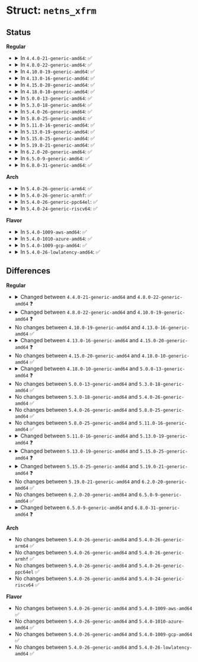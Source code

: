 # Struct: <code>netns_xfrm</code>

## Status
<b>Regular</b>
<ul>
<li>
<details>
<summary>In <code>4.4.0-21-generic-amd64</code>: ✅</summary>

```c
struct netns_xfrm {
    struct list_head state_all;
    struct hlist_head * state_bydst;
    struct hlist_head * state_bysrc;
    struct hlist_head * state_byspi;
    unsigned int state_hmask;
    unsigned int state_num;
    struct work_struct state_hash_work;
    struct hlist_head state_gc_list;
    struct work_struct state_gc_work;
    struct list_head policy_all;
    struct hlist_head * policy_byidx;
    unsigned int policy_idx_hmask;
    struct hlist_head[3] policy_inexact;
    struct xfrm_policy_hash[3] policy_bydst;
    unsigned int[6] policy_count;
    struct work_struct policy_hash_work;
    struct xfrm_policy_hthresh policy_hthresh;
    struct sock * nlsk;
    struct sock * nlsk_stash;
    u32 sysctl_aevent_etime;
    u32 sysctl_aevent_rseqth;
    int sysctl_larval_drop;
    u32 sysctl_acq_expires;
    struct ctl_table_header * sysctl_hdr;
    struct dst_ops xfrm4_dst_ops;
    struct dst_ops xfrm6_dst_ops;
    spinlock_t xfrm_state_lock;
    rwlock_t xfrm_policy_lock;
    struct mutex xfrm_cfg_mutex;
    struct flow_cache flow_cache_global;
    atomic_t flow_cache_genid;
    struct list_head flow_cache_gc_list;
    spinlock_t flow_cache_gc_lock;
    struct work_struct flow_cache_gc_work;
    struct work_struct flow_cache_flush_work;
    struct mutex flow_flush_sem;
}
```
</details>
</li>
<li>
<details>
<summary>In <code>4.8.0-22-generic-amd64</code>: ✅</summary>

```c
struct netns_xfrm {
    struct list_head state_all;
    struct hlist_head * state_bydst;
    struct hlist_head * state_bysrc;
    struct hlist_head * state_byspi;
    unsigned int state_hmask;
    unsigned int state_num;
    struct work_struct state_hash_work;
    struct hlist_head state_gc_list;
    struct work_struct state_gc_work;
    struct list_head policy_all;
    struct hlist_head * policy_byidx;
    unsigned int policy_idx_hmask;
    struct hlist_head[3] policy_inexact;
    struct xfrm_policy_hash[3] policy_bydst;
    unsigned int[6] policy_count;
    struct work_struct policy_hash_work;
    struct xfrm_policy_hthresh policy_hthresh;
    struct sock * nlsk;
    struct sock * nlsk_stash;
    u32 sysctl_aevent_etime;
    u32 sysctl_aevent_rseqth;
    int sysctl_larval_drop;
    u32 sysctl_acq_expires;
    struct ctl_table_header * sysctl_hdr;
    struct dst_ops xfrm4_dst_ops;
    struct dst_ops xfrm6_dst_ops;
    spinlock_t xfrm_state_lock;
    rwlock_t xfrm_policy_lock;
    struct mutex xfrm_cfg_mutex;
    struct flow_cache flow_cache_global;
    atomic_t flow_cache_genid;
    struct list_head flow_cache_gc_list;
    atomic_t flow_cache_gc_count;
    spinlock_t flow_cache_gc_lock;
    struct work_struct flow_cache_gc_work;
    struct work_struct flow_cache_flush_work;
    struct mutex flow_flush_sem;
}
```
</details>
</li>
<li>
<details>
<summary>In <code>4.10.0-19-generic-amd64</code>: ✅</summary>

```c
struct netns_xfrm {
    struct list_head state_all;
    struct hlist_head * state_bydst;
    struct hlist_head * state_bysrc;
    struct hlist_head * state_byspi;
    unsigned int state_hmask;
    unsigned int state_num;
    struct work_struct state_hash_work;
    struct list_head policy_all;
    struct hlist_head * policy_byidx;
    unsigned int policy_idx_hmask;
    struct hlist_head[3] policy_inexact;
    struct xfrm_policy_hash[3] policy_bydst;
    unsigned int[6] policy_count;
    struct work_struct policy_hash_work;
    struct xfrm_policy_hthresh policy_hthresh;
    struct sock * nlsk;
    struct sock * nlsk_stash;
    u32 sysctl_aevent_etime;
    u32 sysctl_aevent_rseqth;
    int sysctl_larval_drop;
    u32 sysctl_acq_expires;
    struct ctl_table_header * sysctl_hdr;
    struct dst_ops xfrm4_dst_ops;
    struct dst_ops xfrm6_dst_ops;
    spinlock_t xfrm_state_lock;
    spinlock_t xfrm_policy_lock;
    struct mutex xfrm_cfg_mutex;
    struct flow_cache flow_cache_global;
    atomic_t flow_cache_genid;
    struct list_head flow_cache_gc_list;
    atomic_t flow_cache_gc_count;
    spinlock_t flow_cache_gc_lock;
    struct work_struct flow_cache_gc_work;
    struct work_struct flow_cache_flush_work;
    struct mutex flow_flush_sem;
}
```
</details>
</li>
<li>
<details>
<summary>In <code>4.13.0-16-generic-amd64</code>: ✅</summary>

```c
struct netns_xfrm {
    struct list_head state_all;
    struct hlist_head * state_bydst;
    struct hlist_head * state_bysrc;
    struct hlist_head * state_byspi;
    unsigned int state_hmask;
    unsigned int state_num;
    struct work_struct state_hash_work;
    struct list_head policy_all;
    struct hlist_head * policy_byidx;
    unsigned int policy_idx_hmask;
    struct hlist_head[3] policy_inexact;
    struct xfrm_policy_hash[3] policy_bydst;
    unsigned int[6] policy_count;
    struct work_struct policy_hash_work;
    struct xfrm_policy_hthresh policy_hthresh;
    struct sock * nlsk;
    struct sock * nlsk_stash;
    u32 sysctl_aevent_etime;
    u32 sysctl_aevent_rseqth;
    int sysctl_larval_drop;
    u32 sysctl_acq_expires;
    struct ctl_table_header * sysctl_hdr;
    struct dst_ops xfrm4_dst_ops;
    struct dst_ops xfrm6_dst_ops;
    spinlock_t xfrm_state_lock;
    spinlock_t xfrm_policy_lock;
    struct mutex xfrm_cfg_mutex;
    struct flow_cache flow_cache_global;
    atomic_t flow_cache_genid;
    struct list_head flow_cache_gc_list;
    atomic_t flow_cache_gc_count;
    spinlock_t flow_cache_gc_lock;
    struct work_struct flow_cache_gc_work;
    struct work_struct flow_cache_flush_work;
    struct mutex flow_flush_sem;
}
```
</details>
</li>
<li>
<details>
<summary>In <code>4.15.0-20-generic-amd64</code>: ✅</summary>

```c
struct netns_xfrm {
    struct list_head state_all;
    struct hlist_head * state_bydst;
    struct hlist_head * state_bysrc;
    struct hlist_head * state_byspi;
    unsigned int state_hmask;
    unsigned int state_num;
    struct work_struct state_hash_work;
    struct list_head policy_all;
    struct hlist_head * policy_byidx;
    unsigned int policy_idx_hmask;
    struct hlist_head[3] policy_inexact;
    struct xfrm_policy_hash[3] policy_bydst;
    unsigned int[6] policy_count;
    struct work_struct policy_hash_work;
    struct xfrm_policy_hthresh policy_hthresh;
    struct sock * nlsk;
    struct sock * nlsk_stash;
    u32 sysctl_aevent_etime;
    u32 sysctl_aevent_rseqth;
    int sysctl_larval_drop;
    u32 sysctl_acq_expires;
    struct ctl_table_header * sysctl_hdr;
    struct dst_ops xfrm4_dst_ops;
    struct dst_ops xfrm6_dst_ops;
    spinlock_t xfrm_state_lock;
    spinlock_t xfrm_policy_lock;
    struct mutex xfrm_cfg_mutex;
}
```
</details>
</li>
<li>
<details>
<summary>In <code>4.18.0-10-generic-amd64</code>: ✅</summary>

```c
struct netns_xfrm {
    struct list_head state_all;
    struct hlist_head * state_bydst;
    struct hlist_head * state_bysrc;
    struct hlist_head * state_byspi;
    unsigned int state_hmask;
    unsigned int state_num;
    struct work_struct state_hash_work;
    struct list_head policy_all;
    struct hlist_head * policy_byidx;
    unsigned int policy_idx_hmask;
    struct hlist_head[3] policy_inexact;
    struct xfrm_policy_hash[3] policy_bydst;
    unsigned int[6] policy_count;
    struct work_struct policy_hash_work;
    struct xfrm_policy_hthresh policy_hthresh;
    struct sock * nlsk;
    struct sock * nlsk_stash;
    u32 sysctl_aevent_etime;
    u32 sysctl_aevent_rseqth;
    int sysctl_larval_drop;
    u32 sysctl_acq_expires;
    struct ctl_table_header * sysctl_hdr;
    struct dst_ops xfrm4_dst_ops;
    struct dst_ops xfrm6_dst_ops;
    spinlock_t xfrm_state_lock;
    spinlock_t xfrm_policy_lock;
    struct mutex xfrm_cfg_mutex;
}
```
</details>
</li>
<li>
<details>
<summary>In <code>5.0.0-13-generic-amd64</code>: ✅</summary>

```c
struct netns_xfrm {
    struct list_head state_all;
    struct hlist_head * state_bydst;
    struct hlist_head * state_bysrc;
    struct hlist_head * state_byspi;
    unsigned int state_hmask;
    unsigned int state_num;
    struct work_struct state_hash_work;
    struct list_head policy_all;
    struct hlist_head * policy_byidx;
    unsigned int policy_idx_hmask;
    struct hlist_head[3] policy_inexact;
    struct xfrm_policy_hash[3] policy_bydst;
    unsigned int[6] policy_count;
    struct work_struct policy_hash_work;
    struct xfrm_policy_hthresh policy_hthresh;
    struct list_head inexact_bins;
    struct sock * nlsk;
    struct sock * nlsk_stash;
    u32 sysctl_aevent_etime;
    u32 sysctl_aevent_rseqth;
    int sysctl_larval_drop;
    u32 sysctl_acq_expires;
    struct ctl_table_header * sysctl_hdr;
    struct dst_ops xfrm4_dst_ops;
    struct dst_ops xfrm6_dst_ops;
    spinlock_t xfrm_state_lock;
    spinlock_t xfrm_policy_lock;
    struct mutex xfrm_cfg_mutex;
}
```
</details>
</li>
<li>
<details>
<summary>In <code>5.3.0-18-generic-amd64</code>: ✅</summary>

```c
struct netns_xfrm {
    struct list_head state_all;
    struct hlist_head * state_bydst;
    struct hlist_head * state_bysrc;
    struct hlist_head * state_byspi;
    unsigned int state_hmask;
    unsigned int state_num;
    struct work_struct state_hash_work;
    struct list_head policy_all;
    struct hlist_head * policy_byidx;
    unsigned int policy_idx_hmask;
    struct hlist_head[3] policy_inexact;
    struct xfrm_policy_hash[3] policy_bydst;
    unsigned int[6] policy_count;
    struct work_struct policy_hash_work;
    struct xfrm_policy_hthresh policy_hthresh;
    struct list_head inexact_bins;
    struct sock * nlsk;
    struct sock * nlsk_stash;
    u32 sysctl_aevent_etime;
    u32 sysctl_aevent_rseqth;
    int sysctl_larval_drop;
    u32 sysctl_acq_expires;
    struct ctl_table_header * sysctl_hdr;
    struct dst_ops xfrm4_dst_ops;
    struct dst_ops xfrm6_dst_ops;
    spinlock_t xfrm_state_lock;
    spinlock_t xfrm_policy_lock;
    struct mutex xfrm_cfg_mutex;
}
```
</details>
</li>
<li>
<details>
<summary>In <code>5.4.0-26-generic-amd64</code>: ✅</summary>

```c
struct netns_xfrm {
    struct list_head state_all;
    struct hlist_head * state_bydst;
    struct hlist_head * state_bysrc;
    struct hlist_head * state_byspi;
    unsigned int state_hmask;
    unsigned int state_num;
    struct work_struct state_hash_work;
    struct list_head policy_all;
    struct hlist_head * policy_byidx;
    unsigned int policy_idx_hmask;
    struct hlist_head[3] policy_inexact;
    struct xfrm_policy_hash[3] policy_bydst;
    unsigned int[6] policy_count;
    struct work_struct policy_hash_work;
    struct xfrm_policy_hthresh policy_hthresh;
    struct list_head inexact_bins;
    struct sock * nlsk;
    struct sock * nlsk_stash;
    u32 sysctl_aevent_etime;
    u32 sysctl_aevent_rseqth;
    int sysctl_larval_drop;
    u32 sysctl_acq_expires;
    struct ctl_table_header * sysctl_hdr;
    struct dst_ops xfrm4_dst_ops;
    struct dst_ops xfrm6_dst_ops;
    spinlock_t xfrm_state_lock;
    spinlock_t xfrm_policy_lock;
    struct mutex xfrm_cfg_mutex;
}
```
</details>
</li>
<li>
<details>
<summary>In <code>5.8.0-25-generic-amd64</code>: ✅</summary>

```c
struct netns_xfrm {
    struct list_head state_all;
    struct hlist_head * state_bydst;
    struct hlist_head * state_bysrc;
    struct hlist_head * state_byspi;
    unsigned int state_hmask;
    unsigned int state_num;
    struct work_struct state_hash_work;
    struct list_head policy_all;
    struct hlist_head * policy_byidx;
    unsigned int policy_idx_hmask;
    struct hlist_head[3] policy_inexact;
    struct xfrm_policy_hash[3] policy_bydst;
    unsigned int[6] policy_count;
    struct work_struct policy_hash_work;
    struct xfrm_policy_hthresh policy_hthresh;
    struct list_head inexact_bins;
    struct sock * nlsk;
    struct sock * nlsk_stash;
    u32 sysctl_aevent_etime;
    u32 sysctl_aevent_rseqth;
    int sysctl_larval_drop;
    u32 sysctl_acq_expires;
    struct ctl_table_header * sysctl_hdr;
    struct dst_ops xfrm4_dst_ops;
    struct dst_ops xfrm6_dst_ops;
    spinlock_t xfrm_state_lock;
    spinlock_t xfrm_policy_lock;
    struct mutex xfrm_cfg_mutex;
}
```
</details>
</li>
<li>
<details>
<summary>In <code>5.11.0-16-generic-amd64</code>: ✅</summary>

```c
struct netns_xfrm {
    struct list_head state_all;
    struct hlist_head * state_bydst;
    struct hlist_head * state_bysrc;
    struct hlist_head * state_byspi;
    unsigned int state_hmask;
    unsigned int state_num;
    struct work_struct state_hash_work;
    struct list_head policy_all;
    struct hlist_head * policy_byidx;
    unsigned int policy_idx_hmask;
    struct hlist_head[3] policy_inexact;
    struct xfrm_policy_hash[3] policy_bydst;
    unsigned int[6] policy_count;
    struct work_struct policy_hash_work;
    struct xfrm_policy_hthresh policy_hthresh;
    struct list_head inexact_bins;
    struct sock * nlsk;
    struct sock * nlsk_stash;
    u32 sysctl_aevent_etime;
    u32 sysctl_aevent_rseqth;
    int sysctl_larval_drop;
    u32 sysctl_acq_expires;
    struct ctl_table_header * sysctl_hdr;
    struct dst_ops xfrm4_dst_ops;
    struct dst_ops xfrm6_dst_ops;
    spinlock_t xfrm_state_lock;
    spinlock_t xfrm_policy_lock;
    struct mutex xfrm_cfg_mutex;
}
```
</details>
</li>
<li>
<details>
<summary>In <code>5.13.0-19-generic-amd64</code>: ✅</summary>

```c
struct netns_xfrm {
    struct list_head state_all;
    struct hlist_head * state_bydst;
    struct hlist_head * state_bysrc;
    struct hlist_head * state_byspi;
    unsigned int state_hmask;
    unsigned int state_num;
    struct work_struct state_hash_work;
    struct list_head policy_all;
    struct hlist_head * policy_byidx;
    unsigned int policy_idx_hmask;
    struct hlist_head[3] policy_inexact;
    struct xfrm_policy_hash[3] policy_bydst;
    unsigned int[6] policy_count;
    struct work_struct policy_hash_work;
    struct xfrm_policy_hthresh policy_hthresh;
    struct list_head inexact_bins;
    struct sock * nlsk;
    struct sock * nlsk_stash;
    u32 sysctl_aevent_etime;
    u32 sysctl_aevent_rseqth;
    int sysctl_larval_drop;
    u32 sysctl_acq_expires;
    struct ctl_table_header * sysctl_hdr;
    struct dst_ops xfrm4_dst_ops;
    struct dst_ops xfrm6_dst_ops;
    spinlock_t xfrm_state_lock;
    seqcount_spinlock_t xfrm_state_hash_generation;
    seqcount_spinlock_t xfrm_policy_hash_generation;
    spinlock_t xfrm_policy_lock;
    struct mutex xfrm_cfg_mutex;
}
```
</details>
</li>
<li>
<details>
<summary>In <code>5.15.0-25-generic-amd64</code>: ✅</summary>

```c
struct netns_xfrm {
    struct list_head state_all;
    struct hlist_head * state_bydst;
    struct hlist_head * state_bysrc;
    struct hlist_head * state_byspi;
    struct hlist_head * state_byseq;
    unsigned int state_hmask;
    unsigned int state_num;
    struct work_struct state_hash_work;
    struct list_head policy_all;
    struct hlist_head * policy_byidx;
    unsigned int policy_idx_hmask;
    struct hlist_head[3] policy_inexact;
    struct xfrm_policy_hash[3] policy_bydst;
    unsigned int[6] policy_count;
    struct work_struct policy_hash_work;
    struct xfrm_policy_hthresh policy_hthresh;
    struct list_head inexact_bins;
    struct sock * nlsk;
    struct sock * nlsk_stash;
    u32 sysctl_aevent_etime;
    u32 sysctl_aevent_rseqth;
    int sysctl_larval_drop;
    u32 sysctl_acq_expires;
    u8 policy_default;
    struct ctl_table_header * sysctl_hdr;
    struct dst_ops xfrm4_dst_ops;
    struct dst_ops xfrm6_dst_ops;
    spinlock_t xfrm_state_lock;
    seqcount_spinlock_t xfrm_state_hash_generation;
    seqcount_spinlock_t xfrm_policy_hash_generation;
    spinlock_t xfrm_policy_lock;
    struct mutex xfrm_cfg_mutex;
}
```
</details>
</li>
<li>
<details>
<summary>In <code>5.19.0-21-generic-amd64</code>: ✅</summary>

```c
struct netns_xfrm {
    struct list_head state_all;
    struct hlist_head * state_bydst;
    struct hlist_head * state_bysrc;
    struct hlist_head * state_byspi;
    struct hlist_head * state_byseq;
    unsigned int state_hmask;
    unsigned int state_num;
    struct work_struct state_hash_work;
    struct list_head policy_all;
    struct hlist_head * policy_byidx;
    unsigned int policy_idx_hmask;
    struct hlist_head[3] policy_inexact;
    struct xfrm_policy_hash[3] policy_bydst;
    unsigned int[6] policy_count;
    struct work_struct policy_hash_work;
    struct xfrm_policy_hthresh policy_hthresh;
    struct list_head inexact_bins;
    struct sock * nlsk;
    struct sock * nlsk_stash;
    u32 sysctl_aevent_etime;
    u32 sysctl_aevent_rseqth;
    int sysctl_larval_drop;
    u32 sysctl_acq_expires;
    u8[3] policy_default;
    struct ctl_table_header * sysctl_hdr;
    struct dst_ops xfrm4_dst_ops;
    struct dst_ops xfrm6_dst_ops;
    spinlock_t xfrm_state_lock;
    seqcount_spinlock_t xfrm_state_hash_generation;
    seqcount_spinlock_t xfrm_policy_hash_generation;
    spinlock_t xfrm_policy_lock;
    struct mutex xfrm_cfg_mutex;
}
```
</details>
</li>
<li>
<details>
<summary>In <code>6.2.0-20-generic-amd64</code>: ✅</summary>

```c
struct netns_xfrm {
    struct list_head state_all;
    struct hlist_head * state_bydst;
    struct hlist_head * state_bysrc;
    struct hlist_head * state_byspi;
    struct hlist_head * state_byseq;
    unsigned int state_hmask;
    unsigned int state_num;
    struct work_struct state_hash_work;
    struct list_head policy_all;
    struct hlist_head * policy_byidx;
    unsigned int policy_idx_hmask;
    struct hlist_head[3] policy_inexact;
    struct xfrm_policy_hash[3] policy_bydst;
    unsigned int[6] policy_count;
    struct work_struct policy_hash_work;
    struct xfrm_policy_hthresh policy_hthresh;
    struct list_head inexact_bins;
    struct sock * nlsk;
    struct sock * nlsk_stash;
    u32 sysctl_aevent_etime;
    u32 sysctl_aevent_rseqth;
    int sysctl_larval_drop;
    u32 sysctl_acq_expires;
    u8[3] policy_default;
    struct ctl_table_header * sysctl_hdr;
    struct dst_ops xfrm4_dst_ops;
    struct dst_ops xfrm6_dst_ops;
    spinlock_t xfrm_state_lock;
    seqcount_spinlock_t xfrm_state_hash_generation;
    seqcount_spinlock_t xfrm_policy_hash_generation;
    spinlock_t xfrm_policy_lock;
    struct mutex xfrm_cfg_mutex;
}
```
</details>
</li>
<li>
<details>
<summary>In <code>6.5.0-9-generic-amd64</code>: ✅</summary>

```c
struct netns_xfrm {
    struct list_head state_all;
    struct hlist_head * state_bydst;
    struct hlist_head * state_bysrc;
    struct hlist_head * state_byspi;
    struct hlist_head * state_byseq;
    unsigned int state_hmask;
    unsigned int state_num;
    struct work_struct state_hash_work;
    struct list_head policy_all;
    struct hlist_head * policy_byidx;
    unsigned int policy_idx_hmask;
    struct hlist_head[3] policy_inexact;
    struct xfrm_policy_hash[3] policy_bydst;
    unsigned int[6] policy_count;
    struct work_struct policy_hash_work;
    struct xfrm_policy_hthresh policy_hthresh;
    struct list_head inexact_bins;
    struct sock * nlsk;
    struct sock * nlsk_stash;
    u32 sysctl_aevent_etime;
    u32 sysctl_aevent_rseqth;
    int sysctl_larval_drop;
    u32 sysctl_acq_expires;
    u8[3] policy_default;
    struct ctl_table_header * sysctl_hdr;
    struct dst_ops xfrm4_dst_ops;
    struct dst_ops xfrm6_dst_ops;
    spinlock_t xfrm_state_lock;
    seqcount_spinlock_t xfrm_state_hash_generation;
    seqcount_spinlock_t xfrm_policy_hash_generation;
    spinlock_t xfrm_policy_lock;
    struct mutex xfrm_cfg_mutex;
}
```
</details>
</li>
<li>
<details>
<summary>In <code>6.8.0-31-generic-amd64</code>: ✅</summary>

```c
struct netns_xfrm {
    struct list_head state_all;
    struct hlist_head * state_bydst;
    struct hlist_head * state_bysrc;
    struct hlist_head * state_byspi;
    struct hlist_head * state_byseq;
    unsigned int state_hmask;
    unsigned int state_num;
    struct work_struct state_hash_work;
    struct list_head policy_all;
    struct hlist_head * policy_byidx;
    unsigned int policy_idx_hmask;
    unsigned int idx_generator;
    struct hlist_head[3] policy_inexact;
    struct xfrm_policy_hash[3] policy_bydst;
    unsigned int[6] policy_count;
    struct work_struct policy_hash_work;
    struct xfrm_policy_hthresh policy_hthresh;
    struct list_head inexact_bins;
    struct sock * nlsk;
    struct sock * nlsk_stash;
    u32 sysctl_aevent_etime;
    u32 sysctl_aevent_rseqth;
    int sysctl_larval_drop;
    u32 sysctl_acq_expires;
    u8[3] policy_default;
    struct ctl_table_header * sysctl_hdr;
    struct dst_ops xfrm4_dst_ops;
    struct dst_ops xfrm6_dst_ops;
    spinlock_t xfrm_state_lock;
    seqcount_spinlock_t xfrm_state_hash_generation;
    seqcount_spinlock_t xfrm_policy_hash_generation;
    spinlock_t xfrm_policy_lock;
    struct mutex xfrm_cfg_mutex;
}
```
</details>
</li>
</ul>
<b>Arch</b>
<ul>
<li>
<details>
<summary>In <code>5.4.0-26-generic-arm64</code>: ✅</summary>

```c
struct netns_xfrm {
    struct list_head state_all;
    struct hlist_head * state_bydst;
    struct hlist_head * state_bysrc;
    struct hlist_head * state_byspi;
    unsigned int state_hmask;
    unsigned int state_num;
    struct work_struct state_hash_work;
    struct list_head policy_all;
    struct hlist_head * policy_byidx;
    unsigned int policy_idx_hmask;
    struct hlist_head[3] policy_inexact;
    struct xfrm_policy_hash[3] policy_bydst;
    unsigned int[6] policy_count;
    struct work_struct policy_hash_work;
    struct xfrm_policy_hthresh policy_hthresh;
    struct list_head inexact_bins;
    struct sock * nlsk;
    struct sock * nlsk_stash;
    u32 sysctl_aevent_etime;
    u32 sysctl_aevent_rseqth;
    int sysctl_larval_drop;
    u32 sysctl_acq_expires;
    struct ctl_table_header * sysctl_hdr;
    struct dst_ops xfrm4_dst_ops;
    struct dst_ops xfrm6_dst_ops;
    spinlock_t xfrm_state_lock;
    spinlock_t xfrm_policy_lock;
    struct mutex xfrm_cfg_mutex;
}
```
</details>
</li>
<li>
<details>
<summary>In <code>5.4.0-26-generic-armhf</code>: ✅</summary>

```c
struct netns_xfrm {
    struct list_head state_all;
    struct hlist_head * state_bydst;
    struct hlist_head * state_bysrc;
    struct hlist_head * state_byspi;
    unsigned int state_hmask;
    unsigned int state_num;
    struct work_struct state_hash_work;
    struct list_head policy_all;
    struct hlist_head * policy_byidx;
    unsigned int policy_idx_hmask;
    struct hlist_head[3] policy_inexact;
    struct xfrm_policy_hash[3] policy_bydst;
    unsigned int[6] policy_count;
    struct work_struct policy_hash_work;
    struct xfrm_policy_hthresh policy_hthresh;
    struct list_head inexact_bins;
    struct sock * nlsk;
    struct sock * nlsk_stash;
    u32 sysctl_aevent_etime;
    u32 sysctl_aevent_rseqth;
    int sysctl_larval_drop;
    u32 sysctl_acq_expires;
    struct ctl_table_header * sysctl_hdr;
    struct dst_ops xfrm4_dst_ops;
    struct dst_ops xfrm6_dst_ops;
    spinlock_t xfrm_state_lock;
    spinlock_t xfrm_policy_lock;
    struct mutex xfrm_cfg_mutex;
}
```
</details>
</li>
<li>
<details>
<summary>In <code>5.4.0-26-generic-ppc64el</code>: ✅</summary>

```c
struct netns_xfrm {
    struct list_head state_all;
    struct hlist_head * state_bydst;
    struct hlist_head * state_bysrc;
    struct hlist_head * state_byspi;
    unsigned int state_hmask;
    unsigned int state_num;
    struct work_struct state_hash_work;
    struct list_head policy_all;
    struct hlist_head * policy_byidx;
    unsigned int policy_idx_hmask;
    struct hlist_head[3] policy_inexact;
    struct xfrm_policy_hash[3] policy_bydst;
    unsigned int[6] policy_count;
    struct work_struct policy_hash_work;
    struct xfrm_policy_hthresh policy_hthresh;
    struct list_head inexact_bins;
    struct sock * nlsk;
    struct sock * nlsk_stash;
    u32 sysctl_aevent_etime;
    u32 sysctl_aevent_rseqth;
    int sysctl_larval_drop;
    u32 sysctl_acq_expires;
    struct ctl_table_header * sysctl_hdr;
    struct dst_ops xfrm4_dst_ops;
    struct dst_ops xfrm6_dst_ops;
    spinlock_t xfrm_state_lock;
    spinlock_t xfrm_policy_lock;
    struct mutex xfrm_cfg_mutex;
}
```
</details>
</li>
<li>
<details>
<summary>In <code>5.4.0-24-generic-riscv64</code>: ✅</summary>

```c
struct netns_xfrm {
    struct list_head state_all;
    struct hlist_head * state_bydst;
    struct hlist_head * state_bysrc;
    struct hlist_head * state_byspi;
    unsigned int state_hmask;
    unsigned int state_num;
    struct work_struct state_hash_work;
    struct list_head policy_all;
    struct hlist_head * policy_byidx;
    unsigned int policy_idx_hmask;
    struct hlist_head[3] policy_inexact;
    struct xfrm_policy_hash[3] policy_bydst;
    unsigned int[6] policy_count;
    struct work_struct policy_hash_work;
    struct xfrm_policy_hthresh policy_hthresh;
    struct list_head inexact_bins;
    struct sock * nlsk;
    struct sock * nlsk_stash;
    u32 sysctl_aevent_etime;
    u32 sysctl_aevent_rseqth;
    int sysctl_larval_drop;
    u32 sysctl_acq_expires;
    struct ctl_table_header * sysctl_hdr;
    struct dst_ops xfrm4_dst_ops;
    struct dst_ops xfrm6_dst_ops;
    spinlock_t xfrm_state_lock;
    spinlock_t xfrm_policy_lock;
    struct mutex xfrm_cfg_mutex;
}
```
</details>
</li>
</ul>
<b>Flavor</b>
<ul>
<li>
<details>
<summary>In <code>5.4.0-1009-aws-amd64</code>: ✅</summary>

```c
struct netns_xfrm {
    struct list_head state_all;
    struct hlist_head * state_bydst;
    struct hlist_head * state_bysrc;
    struct hlist_head * state_byspi;
    unsigned int state_hmask;
    unsigned int state_num;
    struct work_struct state_hash_work;
    struct list_head policy_all;
    struct hlist_head * policy_byidx;
    unsigned int policy_idx_hmask;
    struct hlist_head[3] policy_inexact;
    struct xfrm_policy_hash[3] policy_bydst;
    unsigned int[6] policy_count;
    struct work_struct policy_hash_work;
    struct xfrm_policy_hthresh policy_hthresh;
    struct list_head inexact_bins;
    struct sock * nlsk;
    struct sock * nlsk_stash;
    u32 sysctl_aevent_etime;
    u32 sysctl_aevent_rseqth;
    int sysctl_larval_drop;
    u32 sysctl_acq_expires;
    struct ctl_table_header * sysctl_hdr;
    struct dst_ops xfrm4_dst_ops;
    struct dst_ops xfrm6_dst_ops;
    spinlock_t xfrm_state_lock;
    spinlock_t xfrm_policy_lock;
    struct mutex xfrm_cfg_mutex;
}
```
</details>
</li>
<li>
<details>
<summary>In <code>5.4.0-1010-azure-amd64</code>: ✅</summary>

```c
struct netns_xfrm {
    struct list_head state_all;
    struct hlist_head * state_bydst;
    struct hlist_head * state_bysrc;
    struct hlist_head * state_byspi;
    unsigned int state_hmask;
    unsigned int state_num;
    struct work_struct state_hash_work;
    struct list_head policy_all;
    struct hlist_head * policy_byidx;
    unsigned int policy_idx_hmask;
    struct hlist_head[3] policy_inexact;
    struct xfrm_policy_hash[3] policy_bydst;
    unsigned int[6] policy_count;
    struct work_struct policy_hash_work;
    struct xfrm_policy_hthresh policy_hthresh;
    struct list_head inexact_bins;
    struct sock * nlsk;
    struct sock * nlsk_stash;
    u32 sysctl_aevent_etime;
    u32 sysctl_aevent_rseqth;
    int sysctl_larval_drop;
    u32 sysctl_acq_expires;
    struct ctl_table_header * sysctl_hdr;
    struct dst_ops xfrm4_dst_ops;
    struct dst_ops xfrm6_dst_ops;
    spinlock_t xfrm_state_lock;
    spinlock_t xfrm_policy_lock;
    struct mutex xfrm_cfg_mutex;
}
```
</details>
</li>
<li>
<details>
<summary>In <code>5.4.0-1009-gcp-amd64</code>: ✅</summary>

```c
struct netns_xfrm {
    struct list_head state_all;
    struct hlist_head * state_bydst;
    struct hlist_head * state_bysrc;
    struct hlist_head * state_byspi;
    unsigned int state_hmask;
    unsigned int state_num;
    struct work_struct state_hash_work;
    struct list_head policy_all;
    struct hlist_head * policy_byidx;
    unsigned int policy_idx_hmask;
    struct hlist_head[3] policy_inexact;
    struct xfrm_policy_hash[3] policy_bydst;
    unsigned int[6] policy_count;
    struct work_struct policy_hash_work;
    struct xfrm_policy_hthresh policy_hthresh;
    struct list_head inexact_bins;
    struct sock * nlsk;
    struct sock * nlsk_stash;
    u32 sysctl_aevent_etime;
    u32 sysctl_aevent_rseqth;
    int sysctl_larval_drop;
    u32 sysctl_acq_expires;
    struct ctl_table_header * sysctl_hdr;
    struct dst_ops xfrm4_dst_ops;
    struct dst_ops xfrm6_dst_ops;
    spinlock_t xfrm_state_lock;
    spinlock_t xfrm_policy_lock;
    struct mutex xfrm_cfg_mutex;
}
```
</details>
</li>
<li>
<details>
<summary>In <code>5.4.0-26-lowlatency-amd64</code>: ✅</summary>

```c
struct netns_xfrm {
    struct list_head state_all;
    struct hlist_head * state_bydst;
    struct hlist_head * state_bysrc;
    struct hlist_head * state_byspi;
    unsigned int state_hmask;
    unsigned int state_num;
    struct work_struct state_hash_work;
    struct list_head policy_all;
    struct hlist_head * policy_byidx;
    unsigned int policy_idx_hmask;
    struct hlist_head[3] policy_inexact;
    struct xfrm_policy_hash[3] policy_bydst;
    unsigned int[6] policy_count;
    struct work_struct policy_hash_work;
    struct xfrm_policy_hthresh policy_hthresh;
    struct list_head inexact_bins;
    struct sock * nlsk;
    struct sock * nlsk_stash;
    u32 sysctl_aevent_etime;
    u32 sysctl_aevent_rseqth;
    int sysctl_larval_drop;
    u32 sysctl_acq_expires;
    struct ctl_table_header * sysctl_hdr;
    struct dst_ops xfrm4_dst_ops;
    struct dst_ops xfrm6_dst_ops;
    spinlock_t xfrm_state_lock;
    spinlock_t xfrm_policy_lock;
    struct mutex xfrm_cfg_mutex;
}
```
</details>
</li>
</ul>

## Differences
<b>Regular</b>
<ul>
<li>
<details>
<summary>Changed between <code>4.4.0-21-generic-amd64</code> and <code>4.8.0-22-generic-amd64</code> ❓</summary>
<ul>
<li>
<b>Field added. </b>
<code>atomic_t flow_cache_gc_count</code>
</li>
</ul>
</details>
</li>
<li>
<details>
<summary>Changed between <code>4.8.0-22-generic-amd64</code> and <code>4.10.0-19-generic-amd64</code> ❓</summary>
<ul>
<li>
<b>Field removed. </b>
<code>struct hlist_head state_gc_list</code>
</li>
<li>
<b>Field removed. </b>
<code>struct work_struct state_gc_work</code>
</li>
<li>
<b>Field type changed. </b>
<code>rwlock_t xfrm_policy_lock</code> ➡️ <code>spinlock_t xfrm_policy_lock</code>
</li>
</ul>
</details>
</li>
<li>
No changes between <code>4.10.0-19-generic-amd64</code> and <code>4.13.0-16-generic-amd64</code> ✅
</li>
<li>
<details>
<summary>Changed between <code>4.13.0-16-generic-amd64</code> and <code>4.15.0-20-generic-amd64</code> ❓</summary>
<ul>
<li>
<b>Field removed. </b>
<code>struct flow_cache flow_cache_global</code>
</li>
<li>
<b>Field removed. </b>
<code>atomic_t flow_cache_genid</code>
</li>
<li>
<b>Field removed. </b>
<code>struct list_head flow_cache_gc_list</code>
</li>
<li>
<b>Field removed. </b>
<code>atomic_t flow_cache_gc_count</code>
</li>
<li>
<b>Field removed. </b>
<code>spinlock_t flow_cache_gc_lock</code>
</li>
<li>
<b>Field removed. </b>
<code>struct work_struct flow_cache_gc_work</code>
</li>
<li>
<b>Field removed. </b>
<code>struct work_struct flow_cache_flush_work</code>
</li>
<li>
<b>Field removed. </b>
<code>struct mutex flow_flush_sem</code>
</li>
</ul>
</details>
</li>
<li>
No changes between <code>4.15.0-20-generic-amd64</code> and <code>4.18.0-10-generic-amd64</code> ✅
</li>
<li>
<details>
<summary>Changed between <code>4.18.0-10-generic-amd64</code> and <code>5.0.0-13-generic-amd64</code> ❓</summary>
<ul>
<li>
<b>Field added. </b>
<code>struct list_head inexact_bins</code>
</li>
</ul>
</details>
</li>
<li>
No changes between <code>5.0.0-13-generic-amd64</code> and <code>5.3.0-18-generic-amd64</code> ✅
</li>
<li>
No changes between <code>5.3.0-18-generic-amd64</code> and <code>5.4.0-26-generic-amd64</code> ✅
</li>
<li>
No changes between <code>5.4.0-26-generic-amd64</code> and <code>5.8.0-25-generic-amd64</code> ✅
</li>
<li>
No changes between <code>5.8.0-25-generic-amd64</code> and <code>5.11.0-16-generic-amd64</code> ✅
</li>
<li>
<details>
<summary>Changed between <code>5.11.0-16-generic-amd64</code> and <code>5.13.0-19-generic-amd64</code> ❓</summary>
<ul>
<li>
<b>Field added. </b>
<code>seqcount_spinlock_t xfrm_state_hash_generation</code>
</li>
<li>
<b>Field added. </b>
<code>seqcount_spinlock_t xfrm_policy_hash_generation</code>
</li>
</ul>
</details>
</li>
<li>
<details>
<summary>Changed between <code>5.13.0-19-generic-amd64</code> and <code>5.15.0-25-generic-amd64</code> ❓</summary>
<ul>
<li>
<b>Field added. </b>
<code>struct hlist_head * state_byseq</code>
</li>
<li>
<b>Field added. </b>
<code>u8 policy_default</code>
</li>
</ul>
</details>
</li>
<li>
<details>
<summary>Changed between <code>5.15.0-25-generic-amd64</code> and <code>5.19.0-21-generic-amd64</code> ❓</summary>
<ul>
<li>
<b>Field type changed. </b>
<code>u8 policy_default</code> ➡️ <code>u8[3] policy_default</code>
</li>
</ul>
</details>
</li>
<li>
No changes between <code>5.19.0-21-generic-amd64</code> and <code>6.2.0-20-generic-amd64</code> ✅
</li>
<li>
No changes between <code>6.2.0-20-generic-amd64</code> and <code>6.5.0-9-generic-amd64</code> ✅
</li>
<li>
<details>
<summary>Changed between <code>6.5.0-9-generic-amd64</code> and <code>6.8.0-31-generic-amd64</code> ❓</summary>
<ul>
<li>
<b>Field added. </b>
<code>unsigned int idx_generator</code>
</li>
</ul>
</details>
</li>
</ul>
<b>Arch</b>
<ul>
<li>
No changes between <code>5.4.0-26-generic-amd64</code> and <code>5.4.0-26-generic-arm64</code> ✅
</li>
<li>
No changes between <code>5.4.0-26-generic-amd64</code> and <code>5.4.0-26-generic-armhf</code> ✅
</li>
<li>
No changes between <code>5.4.0-26-generic-amd64</code> and <code>5.4.0-26-generic-ppc64el</code> ✅
</li>
<li>
No changes between <code>5.4.0-26-generic-amd64</code> and <code>5.4.0-24-generic-riscv64</code> ✅
</li>
</ul>
<b>Flavor</b>
<ul>
<li>
No changes between <code>5.4.0-26-generic-amd64</code> and <code>5.4.0-1009-aws-amd64</code> ✅
</li>
<li>
No changes between <code>5.4.0-26-generic-amd64</code> and <code>5.4.0-1010-azure-amd64</code> ✅
</li>
<li>
No changes between <code>5.4.0-26-generic-amd64</code> and <code>5.4.0-1009-gcp-amd64</code> ✅
</li>
<li>
No changes between <code>5.4.0-26-generic-amd64</code> and <code>5.4.0-26-lowlatency-amd64</code> ✅
</li>
</ul>

